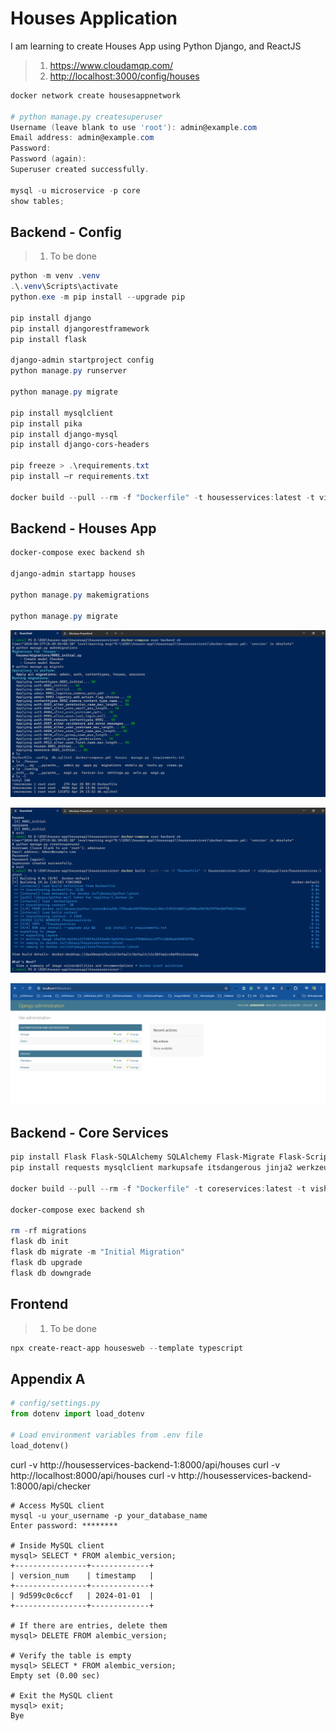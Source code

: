 # Houses Application

I am learning to create Houses App using Python Django, and ReactJS

> 1. <https://www.cloudamqp.com/>
> 1. <http://localhost:3000/config/houses>

```powershell
docker network create housesappnetwork

# python manage.py createsuperuser
Username (leave blank to use 'root'): admin@example.com
Email address: admin@example.com
Password: 
Password (again): 
Superuser created successfully.

mysql -u microservice -p core 
show tables;
```

## Backend - Config

> 1. To be done

```powershell
python -m venv .venv
.\.venv\Scripts\activate
python.exe -m pip install --upgrade pip

pip install django
pip install djangorestframework
pip install flask

django-admin startproject config
python manage.py runserver

python manage.py migrate

pip install mysqlclient
pip install pika
pip install django-mysql
pip install django-cors-headers

pip freeze > .\requirements.txt
pip install –r requirements.txt

docker build --pull --rm -f "Dockerfile" -t housesservices:latest -t vishipayyallore/housesservices:latest .
```

## Backend - Houses App

```powershell
docker-compose exec backend sh

django-admin startapp houses

python manage.py makemigrations

python manage.py migrate
```

![Make Migrations](documentation/images/Make_Migrations.PNG)

![Create Super User](documentation/images/CreateSuperUser.PNG)

![Admin Site](documentation/images/Admin_Site.PNG)

## Backend - Core Services

```powershell
pip install Flask Flask-SQLAlchemy SQLAlchemy Flask-Migrate Flask-Script Flask-Cors
pip install requests mysqlclient markupsafe itsdangerous jinja2 werkzeug pika pytz

docker build --pull --rm -f "Dockerfile" -t coreservices:latest -t vishipayyallore/coreservices:latest .

docker-compose exec backend sh

rm -rf migrations
flask db init
flask db migrate -m "Initial Migration"
flask db upgrade
flask db downgrade
```

## Frontend

> 1. To be done

```powershell
npx create-react-app housesweb --template typescript
```

## Appendix A

```python
# config/settings.py
from dotenv import load_dotenv

# Load environment variables from .env file
load_dotenv()
```


curl -v http://housesservices-backend-1:8000/api/houses
curl -v http://localhost:8000/api/houses
curl -v http://housesservices-backend-1:8000/api/checker


```
# Access MySQL client
mysql -u your_username -p your_database_name
Enter password: ********

# Inside MySQL client
mysql> SELECT * FROM alembic_version;
+----------------+-------------+
| version_num    | timestamp   |
+----------------+-------------+
| 9d599c0c6ccf   | 2024-01-01  |
+----------------+-------------+

# If there are entries, delete them
mysql> DELETE FROM alembic_version;

# Verify the table is empty
mysql> SELECT * FROM alembic_version;
Empty set (0.00 sec)

# Exit the MySQL client
mysql> exit;
Bye
```